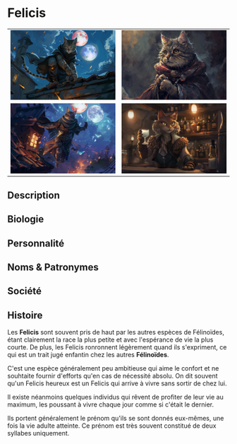 # Felicis
| | |
|-|-|
|![Felicis](../../../../_images/paumes_bleues_2.png) |![Felicis](../../../../_images/felicis.png) |
|![Felicis](../../../../_images/griffes-rouges2.png) |![Felicis](../../../../_images/Mila.png) |

## Description
## Biologie
## Personnalité
## Noms & Patronymes
## Société
## Histoire

Les **Felicis** sont souvent pris de haut par les autres espèces de Félinoïdes, étant clairement la race la plus petite et avec l'espérance de vie la plus courte. De plus, les Felicis ronronnent légèrement quand ils s'expriment, ce qui est un trait jugé enfantin chez les autres **Félinoïdes**.

C'est une espèce généralement peu ambitieuse qui aime le confort et ne souhtaite fournir d'efforts qu'en cas de nécessité absolu. On dit souvent qu'un Felicis heureux est un Felicis qui arrive à vivre sans sortir de chez lui.

Il existe néanmoins quelques individus qui rêvent de profiter de leur vie au maximum, les poussant à vivre chaque jour comme si c'était le dernier.

Ils portent généralement le prénom qu'ils se sont donnés eux-mêmes, une fois la vie adulte atteinte. Ce prénom est très souvent constitué de deux syllabes uniquement. 